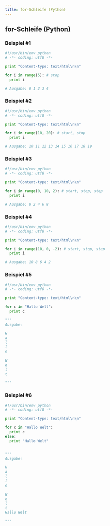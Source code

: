 ```yaml
---
title: for-Schleife (Python)
---
```


## for-Schleife (Python)

### Beispiel #1

```python
#!/usr/bin/env python
# -*- coding: utf8 -*-

print "Content-type: text/html\n\n"

for i in range(5): # stop
  print i

# Ausgabe: 0 1 2 3 4
```

### Beispiel #2

```python
#!/usr/bin/env python
# -*- coding: utf8 -*-

print "Content-type: text/html\n\n"

for i in range(10, 20): # start, stop
  print i

# Ausgabe: 10 11 12 13 14 15 16 17 18 19
```

### Beispiel #3

```python
#!/usr/bin/env python
# -*- coding: utf8 -*-

print "Content-type: text/html\n\n"

for i in range(0, 10, 2): # start, stop, step
  print i

# Ausgabe: 0 2 4 6 8
```

### Beispiel #4

```python
#!/usr/bin/env python
# -*- coding: utf8 -*-

print "Content-type: text/html\n\n"

for i in range(10, 0, -2): # start, stop, step
  print i

# Ausgabe: 10 8 6 4 2
```

### Beispiel #5

```python
#!/usr/bin/env python
# -*- coding: utf8 -*-

print "Content-type: text/html\n\n"

for c in "Hallo Welt":
  print c

"""
Ausgabe:

H
a
l
l
o
 
W
e
l
t

"""
```

### Beispiel #6

```python
#!/usr/bin/env python
# -*- coding: utf8 -*-

print "Content-type: text/html\n\n"

for c in "Hallo Welt":
  print c
else:
  print "Hallo Welt"


"""
Ausgabe:

H
a
l
l
o
 
W
e
l
t
Hallo Welt

"""
```
